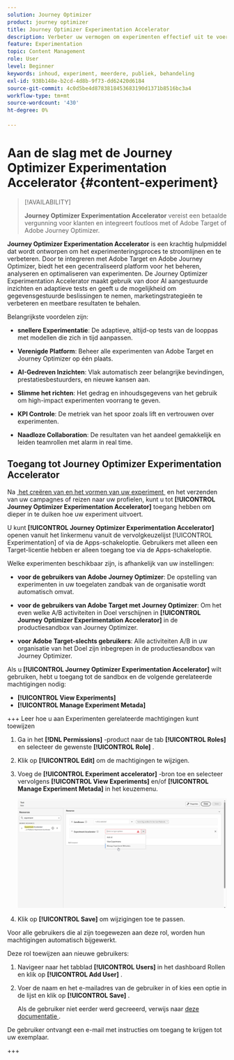 ```yaml
---
solution: Journey Optimizer
product: journey optimizer
title: Journey Optimizer Experimentation Accelerator
description: Verbeter uw vermogen om experimenten effectief uit te voeren en inzichten te genereren
feature: Experimentation
topic: Content Management
role: User
level: Beginner
keywords: inhoud, experiment, meerdere, publiek, behandeling
exl-id: 938b148e-b2cd-4d8b-9f73-dd62420d6184
source-git-commit: 4c0d5be4d8783818453683190d1371b8516bc3a4
workflow-type: tm+mt
source-wordcount: '430'
ht-degree: 0%

---
```


# Aan de slag met de Journey Optimizer Experimentation Accelerator {#content-experiment}

>[!AVAILABILITY]
>
>**Journey Optimizer Experimentation Accelerator** vereist een betaalde vergunning voor klanten en integreert foutloos met of Adobe Target of Adobe Journey Optimizer.

**Journey Optimizer Experimentation Accelerator** is een krachtig hulpmiddel dat wordt ontworpen om het experimenteringsproces te stroomlijnen en te verbeteren. Door te integreren met Adobe Target en Adobe Journey Optimizer, biedt het een gecentraliseerd platform voor het beheren, analyseren en optimaliseren van experimenten. De Journey Optimizer Experimentation Accelerator maakt gebruik van door AI aangestuurde inzichten en adaptieve tests en geeft u de mogelijkheid om gegevensgestuurde beslissingen te nemen, marketingstrategieën te verbeteren en meetbare resultaten te behalen.

Belangrijkste voordelen zijn:

* **snellere Experimentatie**: De adaptieve, altijd-op tests van de looppas met modellen die zich in tijd aanpassen.

* **Verenigde Platform**: Beheer alle experimenten van Adobe Target en Journey Optimizer op één plaats.

* **AI-Gedreven Inzichten**: Vlak automatisch zeer belangrijke bevindingen, prestatiesbestuurders, en nieuwe kansen aan.

* **Slimme het richten**: Het gedrag en inhoudsgegevens van het gebruik om high-impact experimenten voorrang te geven.

* **KPI Controle**: De metriek van het spoor zoals lift en vertrouwen over experimenten.

* **Naadloze Collaboration**: De resultaten van het aandeel gemakkelijk en leiden teamrollen met alarm in real time.

## Toegang tot Journey Optimizer Experimentation Accelerator

Na [&#x200B; het creëren van en het vormen van uw experiment &#x200B;](content-experiment.md) en het verzenden van uw campagnes of reizen naar uw profielen, kunt u tot **[!UICONTROL Journey Optimizer Experimentation Accelerator]** toegang hebben om dieper in te duiken hoe uw experiment uitvoert.

U kunt **[!UICONTROL Journey Optimizer Experimentation Accelerator]** openen vanuit het linkermenu vanuit de vervolgkeuzelijst [!UICONTROL Experimentation] of via de Apps-schakeloptie. Gebruikers met alleen een Target-licentie hebben er alleen toegang toe via de Apps-schakeloptie.

Welke experimenten beschikbaar zijn, is afhankelijk van uw instellingen:

* **voor de gebruikers van Adobe Journey Optimizer**: De opstelling van experimenten in uw toegelaten zandbak van de organisatie wordt automatisch omvat.

* **voor de gebruikers van Adobe Target met Journey Optimizer**: Om het even welke A/B activiteiten in Doel verschijnen in **[!UICONTROL Journey Optimizer Experimentation Accelerator]** in de productiesandbox van Journey Optimizer.

* **voor Adobe Target-slechts gebruikers**: Alle activiteiten A/B in uw organisatie van het Doel zijn inbegrepen in de productiesandbox van Journey Optimizer.

Als u **[!UICONTROL Journey Optimizer Experimentation Accelerator]** wilt gebruiken, hebt u toegang tot de sandbox en de volgende gerelateerde machtigingen nodig:

* **[!UICONTROL View Experiments]**
* **[!UICONTROL Manage Experiment Metada]**

+++ Leer hoe u aan Experimenten gerelateerde machtigingen kunt toewijzen

1. Ga in het **[!DNL Permissions]** -product naar de tab **[!UICONTROL Roles]** en selecteer de gewenste **[!UICONTROL Role]** .

1. Klik op **[!UICONTROL Edit]** om de machtigingen te wijzigen.

1. Voeg de **[!UICONTROL Experiment accelerator]** -bron toe en selecteer vervolgens **[!UICONTROL View Experiments]** en/of **[!UICONTROL Manage Experiment Metada]** in het keuzemenu.

   ![](assets/permissions-experiment.png)

1. Klik op **[!UICONTROL Save]** om wijzigingen toe te passen.

Voor alle gebruikers die al zijn toegewezen aan deze rol, worden hun machtigingen automatisch bijgewerkt.

Deze rol toewijzen aan nieuwe gebruikers:

1. Navigeer naar het tabblad **[!UICONTROL Users]** in het dashboard Rollen en klik op **[!UICONTROL Add User]** .

1. Voer de naam en het e-mailadres van de gebruiker in of kies een optie in de lijst en klik op **[!UICONTROL Save]** .

   Als de gebruiker niet eerder werd gecreeerd, verwijs naar [&#x200B; deze documentatie &#x200B;](https://experienceleague.adobe.com/en/docs/experience-platform/access-control/abac/permissions-ui/users).

De gebruiker ontvangt een e-mail met instructies om toegang te krijgen tot uw exemplaar.

+++

<!--table style="table-layout:fixed"><tr style="border: 0;">
<td><img alt="Overview" href="experiment-accelerator-overview.md" src="assets/do-not-localize/experiments-2.jpeg">
<div align="center"><p><strong><a href="experiment-accelerator-overview.md">Overview</a></strong></p></div></td>
<td><img alt="Experiments" href="experiment-accelerator-monitor.md" src="assets/do-not-localize/experiment-overview.jpeg">
<div align="center"><p><strong><a href="experiment-accelerator-monitor.md">Experiments</a></strong></p></div></td>
<td><img alt="Metrics" href="experiment-accelerator-metrics.md" src="assets/do-not-localize/experiment-metrics.png">
<div align="center"><p><strong><a href="experiment-accelerator-metrics.md">Metrics</a></strong></p></div></td>
</tr></table-->
